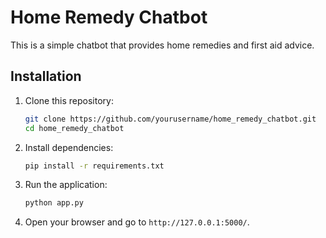 # Home Remedy Chatbot

This is a simple chatbot that provides home remedies and first aid advice.

## Installation

1. Clone this repository:
   ```bash
   git clone https://github.com/yourusername/home_remedy_chatbot.git
   cd home_remedy_chatbot
   ```
2. Install dependencies:
   ```bash
   pip install -r requirements.txt
   ```
3. Run the application:
   ```bash
   python app.py
   ```
4. Open your browser and go to `http://127.0.0.1:5000/`.
